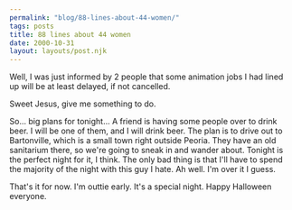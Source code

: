 ```yaml
---
permalink: "blog/88-lines-about-44-women/"
tags: posts
title: 88 lines about 44 women
date: 2000-10-31
layout: layouts/post.njk
---
```


Well, I was just informed by 2 people that some animation jobs I had lined up will be at least delayed, if not cancelled.

Sweet Jesus, give me something to do.

So... big plans for tonight... A friend is having some people over to drink beer. I will be one of them, and I will drink beer. The plan is to drive out to Bartonville, which is a small town right outside Peoria. They have an old sanitarium there, so we're going to sneak in and wander about. Tonight is the perfect night for it, I think. The only bad thing is that I'll have to spend the majority of the night with this guy I hate. Ah well. I'm over it I guess.

That's it for now. I'm outtie early. It's a special night. Happy Halloween everyone.